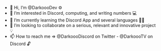 - 👋 Hi, I’m @DarkoooDev ⚙️
- 👀 I’m interested in Discord, computing, and writing numbers 💻 
- 🌱 I’m currently learning the Discord App and several languages 👨‍💻
- 💼 I’m looking to collaborate on a serious, relevant and innovative project 💡
- 📫 How to reach me => @DarkoooDiscord on Twitter - @DarkoooTV on Discord 🔓

<!---
DarkoooDev/DarkoooDev is a ✨ special ✨ repository because its `README.md` (this file) appears on your GitHub profile.
You can click the Preview link to take a look at your changes.
--->
